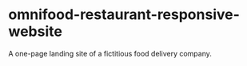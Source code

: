 # omnifood-restaurant-responsive-website
A one-page landing site of a fictitious food delivery company.
